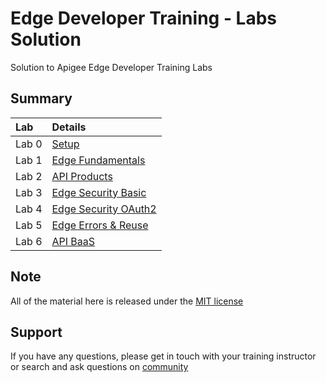 # Edge Developer Training - Labs Solution

Solution to Apigee Edge Developer Training Labs

## Summary

| Lab   | Details                                                                                           |
|:------|:--------------------------------------------------------------------------------------------------|
| Lab 0 | [Setup](https://github.com/gahana/edge-trg-labs-soln/blob/master/lab-00/README.md)                |
| Lab 1 | [Edge Fundamentals ](https://github.com/gahana/edge-trg-labs-soln/blob/master/lab-01/README.md)   |
| Lab 2 | [API Products](https://github.com/gahana/edge-trg-labs-soln/blob/master/lab-02/README.md)         |
| Lab 3 | [Edge Security Basic](https://github.com/gahana/edge-trg-labs-soln/blob/master/lab-03/README.md)  |
| Lab 4 | [Edge Security OAuth2](https://github.com/gahana/edge-trg-labs-soln/blob/master/lab-04/README.md) |
| Lab 5 | [Edge Errors & Reuse](https://github.com/gahana/edge-trg-labs-soln/blob/master/lab-05/README.md)  |
| Lab 6 | [API BaaS](https://github.com/gahana/edge-trg-labs-soln/blob/master/lab-06/README.md)             |

## Note
All of the material here is released under the [MIT license](https://github.com/gahana/edge-trg-labs-soln/blob/master/LICENSE)

## Support
If you have any questions, please get in touch with your training instructor or search and ask questions on [community](https://community.apigee.com/index.html)
